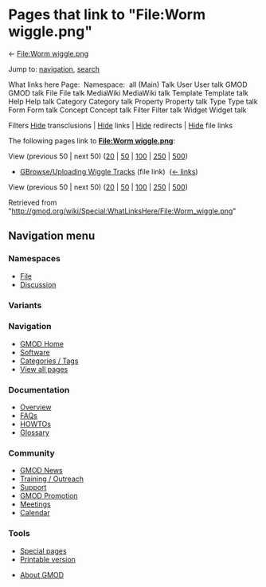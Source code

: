 <div id="mw-page-base" class="noprint">

</div>

<div id="mw-head-base" class="noprint">

</div>

<div id="content" class="mw-body" role="main">

<span id="top"></span>

<div id="mw-js-message" style="display:none;">

</div>



# <span dir="auto">Pages that link to "File:Worm wiggle.png"</span>

<div id="bodyContent">

<div id="contentSub">

← [File:Worm
wiggle.png](/wiki/File:Worm_wiggle.png "File:Worm wiggle.png")

</div>

<div id="jump-to-nav" class="mw-jump">

Jump to: [navigation](#mw-navigation), [search](#p-search)

</div>

<div id="mw-content-text">

What links here Page:  Namespace:  all (Main) Talk User User talk GMOD
GMOD talk File File talk MediaWiki MediaWiki talk Template Template talk
Help Help talk Category Category talk Property Property talk Type Type
talk Form Form talk Concept Concept talk Filter Filter talk Widget
Widget talk

Filters
[Hide](/mediawiki/index.php?title=Special:WhatLinksHere/File:Worm_wiggle.png&hidetrans=1 "Special:WhatLinksHere/File:Worm wiggle.png")
transclusions \|
[Hide](/mediawiki/index.php?title=Special:WhatLinksHere/File:Worm_wiggle.png&hidelinks=1 "Special:WhatLinksHere/File:Worm wiggle.png")
links \|
[Hide](/mediawiki/index.php?title=Special:WhatLinksHere/File:Worm_wiggle.png&hideredirs=1 "Special:WhatLinksHere/File:Worm wiggle.png")
redirects \|
[Hide](/mediawiki/index.php?title=Special:WhatLinksHere/File:Worm_wiggle.png&hideimages=1 "Special:WhatLinksHere/File:Worm wiggle.png")
file links

The following pages link to **[File:Worm
wiggle.png](/wiki/File:Worm_wiggle.png "File:Worm wiggle.png")**:

View (previous 50 \| next 50)
([20](/mediawiki/index.php?title=Special:WhatLinksHere/File:Worm_wiggle.png&limit=20 "Special:WhatLinksHere/File:Worm wiggle.png")
\|
[50](/mediawiki/index.php?title=Special:WhatLinksHere/File:Worm_wiggle.png&limit=50 "Special:WhatLinksHere/File:Worm wiggle.png")
\|
[100](/mediawiki/index.php?title=Special:WhatLinksHere/File:Worm_wiggle.png&limit=100 "Special:WhatLinksHere/File:Worm wiggle.png")
\|
[250](/mediawiki/index.php?title=Special:WhatLinksHere/File:Worm_wiggle.png&limit=250 "Special:WhatLinksHere/File:Worm wiggle.png")
\|
[500](/mediawiki/index.php?title=Special:WhatLinksHere/File:Worm_wiggle.png&limit=500 "Special:WhatLinksHere/File:Worm wiggle.png"))

- [GBrowse/Uploading Wiggle
  Tracks](/wiki/GBrowse/Uploading_Wiggle_Tracks "GBrowse/Uploading Wiggle Tracks")
  (file link) ‎ <span class="mw-whatlinkshere-tools">([←
  links](/mediawiki/index.php?title=Special:WhatLinksHere&target=GBrowse%2FUploading+Wiggle+Tracks "Special:WhatLinksHere"))</span>

View (previous 50 \| next 50)
([20](/mediawiki/index.php?title=Special:WhatLinksHere/File:Worm_wiggle.png&limit=20 "Special:WhatLinksHere/File:Worm wiggle.png")
\|
[50](/mediawiki/index.php?title=Special:WhatLinksHere/File:Worm_wiggle.png&limit=50 "Special:WhatLinksHere/File:Worm wiggle.png")
\|
[100](/mediawiki/index.php?title=Special:WhatLinksHere/File:Worm_wiggle.png&limit=100 "Special:WhatLinksHere/File:Worm wiggle.png")
\|
[250](/mediawiki/index.php?title=Special:WhatLinksHere/File:Worm_wiggle.png&limit=250 "Special:WhatLinksHere/File:Worm wiggle.png")
\|
[500](/mediawiki/index.php?title=Special:WhatLinksHere/File:Worm_wiggle.png&limit=500 "Special:WhatLinksHere/File:Worm wiggle.png"))

</div>

<div class="printfooter">

Retrieved from
"<http://gmod.org/wiki/Special:WhatLinksHere/File:Worm_wiggle.png>"

</div>

<div id="catlinks" class="catlinks catlinks-allhidden">

</div>

<div class="visualClear">

</div>

</div>

</div>

<div id="mw-navigation">

## Navigation menu

<div id="mw-head">



<div id="left-navigation">

<div id="p-namespaces" class="vectorTabs" role="navigation"
aria-labelledby="p-namespaces-label">

### Namespaces

- <span id="ca-nstab-image"><a href="/wiki/File:Worm_wiggle.png" accesskey="c"
  title="View the file page [c]">File</a></span>
- <span id="ca-talk"><a
  href="/mediawiki/index.php?title=File_talk:Worm_wiggle.png&amp;action=edit&amp;redlink=1"
  accesskey="t"
  title="Discussion about the content page [t]">Discussion</a></span>

</div>

<div id="p-variants" class="vectorMenu emptyPortlet" role="navigation"
aria-labelledby="p-variants-label">

### 

### Variants[](#)

<div class="menu">

</div>

</div>

</div>

<div id="right-navigation">





</div>



</div>

</div>

</div>

<div id="mw-panel">

<div id="p-logo" role="banner">

<a href="/wiki/Main_Page"
style="background-image: url(http://gmod.org/images/GMOD-cogs.png);"
title="Visit the main page"></a>

</div>

<div id="p-Navigation" class="portal" role="navigation"
aria-labelledby="p-Navigation-label">

### Navigation

<div class="body">

- <span id="n-GMOD-Home">[GMOD Home](/wiki/Main_Page)</span>
- <span id="n-Software">[Software](/wiki/GMOD_Components)</span>
- <span id="n-Categories-.2F-Tags">[Categories /
  Tags](/wiki/Categories)</span>
- <span id="n-View-all-pages">[View all
  pages](/wiki/Special:AllPages)</span>

</div>

</div>

<div id="p-Documentation" class="portal" role="navigation"
aria-labelledby="p-Documentation-label">

### Documentation

<div class="body">

- <span id="n-Overview">[Overview](/wiki/Overview)</span>
- <span id="n-FAQs">[FAQs](/wiki/Category:FAQ)</span>
- <span id="n-HOWTOs">[HOWTOs](/wiki/Category:HOWTO)</span>
- <span id="n-Glossary">[Glossary](/wiki/Glossary)</span>

</div>

</div>

<div id="p-Community" class="portal" role="navigation"
aria-labelledby="p-Community-label">

### Community

<div class="body">

- <span id="n-GMOD-News">[GMOD News](/wiki/GMOD_News)</span>
- <span id="n-Training-.2F-Outreach">[Training /
  Outreach](/wiki/Training_and_Outreach)</span>
- <span id="n-Support">[Support](/wiki/Support)</span>
- <span id="n-GMOD-Promotion">[GMOD
  Promotion](/wiki/GMOD_Promotion)</span>
- <span id="n-Meetings">[Meetings](/wiki/Meetings)</span>
- <span id="n-Calendar">[Calendar](/wiki/Calendar)</span>

</div>

</div>

<div id="p-tb" class="portal" role="navigation"
aria-labelledby="p-tb-label">

### Tools

<div class="body">

- <span id="t-specialpages"><a href="/wiki/Special:SpecialPages" accesskey="q"
  title="A list of all special pages [q]">Special pages</a></span>
- <span id="t-print"><a
  href="/mediawiki/index.php?title=Special:WhatLinksHere/File:Worm_wiggle.png&amp;printable=yes"
  rel="alternate" accesskey="p"
  title="Printable version of this page [p]">Printable version</a></span>

</div>

</div>

</div>

</div>

<div id="footer" role="contentinfo">

- <span id="footer-places-about">[About
  GMOD](/wiki/GMOD:About "GMOD:About")</span>

<!-- -->






</div>
